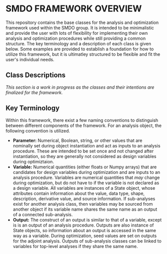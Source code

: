 # SMDO FRAMEWORK OVERVIEW

This repository contains the base classes for the analysis and optimization framework used within the SMDO group. It is intended to be minimalistic and provide the user with lots of flexibility for implementing their own analysis and optimization procedures while still providing a common structure. The key terminology and a description of each class is given below. Some examples are provided to establish a foundation for how to utilize this framework, but it is ultimatley structured to be flexible and fit the user's individual needs. 

## Class Descriptions

*This section is a work in progress as the classes and their intentions are finalized for the framework.*

## Key Terminology

Within this framework, there exist a few naming conventions to distinguish between different components of the framework. For an analysis object, the following convention is utilized.

- **Parameter:** Numerical, Boolean, string, or other values that are nominally set during object instantiation and act as inputs to an analysis procedure. These are intended to be set once and not changed after instantiation, so they are generally not considered as design variables during optimiztaion.
- **Variable:** Numerical quantities (either floats or Numpy arrays) that are candidates for design variables during optimization and are inputs to an analysis procedure. Variables are numerical quantities that *may* change during optimization, but do not have to if the variable is not declared as a design variable. All variables are instances of a State object, whose attributes contain information about the value, data type, shape, description, derivative value, and source information. If sub-analyses exist for another analysis class, then variables may be sourced from another object if its variable name shares the same name as an output of a connected sub-analysis. 
- **Output:** The construct of an output is similar to that of a variable, except is is an output of an analysis procedure. Outputs are also instance of State objects, so information about an output is accessed in the same way as a variable. During optimization, seed values are set on outputs for the adjoint analysis. Outputs of sub-analysis classes can be linked to variables for top-level analyses if they share the same name. 

